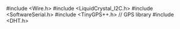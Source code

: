 
#include <Wire.h>
#include <LiquidCrystal_I2C.h>
#include <SoftwareSerial.h>
#include <TinyGPS++.h>    // GPS library
#include <DHT.h>     
